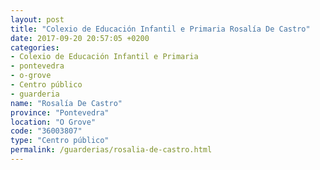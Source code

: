 ```yaml
---
layout: post
title: "Colexio de Educación Infantil e Primaria Rosalía De Castro"
date: 2017-09-20 20:57:05 +0200
categories:
- Colexio de Educación Infantil e Primaria
- pontevedra
- o-grove
- Centro público
- guarderia
name: "Rosalía De Castro"
province: "Pontevedra"
location: "O Grove"
code: "36003807"
type: "Centro público"
permalink: /guarderias/rosalia-de-castro.html
---
```

